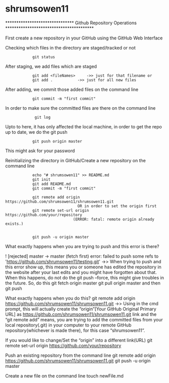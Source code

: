 # shrumsowen11


******************************* Github Repository Operations ****************************************

First create a new repository in your GitHub using the GitHub Web Interface 


Checking which files in the directory are staged/tracked or not

                git status


After staging, we add files which are staged

                git add <fileNames>		->> just for that filename or
                git add .			->> just for all new files

After adding, we commit those added files on the command line

                git commit -m "first commit"

In order to make sure the committed files are there on the command line

                 git log

Upto to here, it has only affected the local machine, in order to get the repo up to date, we do the git push

                git push origin master

This might ask for your password




 
Reinitializing the directory in GitHub/Create a new repository on the command line

                echo "# shrumsowen11" >> README.md
                git init
                git add README.md
                git commit -m "first commit"

                git remote add origin https://github.com/shrumsowen11/shrumsowen11.git
		                            OR in order to set the origin first
                git remote set-url origin https://github.com/your/repository
	                              (ERROR: fatal: remote origin already exists.)


                git push -u origin master


What exactly happens when you are trying to push and this error is there?

! [rejected]        master -> master (fetch first)
error: failed to push some refs to 'https://github.com/shrumsowen11/testing.git'
->> When trying to push and this error show up, this means you or someone has edited the repository in the website after your last edits and you might have forgotten about that. When this happens, do not do the git push –force, this might give troubles in the future. So, do this
                git fetch origin master
                git pull origin master		                  and then 
                git push

What exactly happens when you do this?
                git remote add origin https://github.com/shrumsowen11/shrumsowen11.git
->> Using in the cmd prompt, this will actually create the “origin”[Your GitHub Original Primary URL] as https://github.com/shrumsowen11/shrumsowen11.git link and the “git remote add” means, you are trying to add the committed files from your local repository(.git) in your computer to your remote GitHub repository(whichever is made there), for this case “shrumsowen11”.

If you would like to change/Set the “origin” into a different link(URL)
                git remote set-url origin https://github.com/your/repository


Push an existing repository from the command line
                git remote add origin https://github.com/shrumsowen11/shrumsowen11.git
                git push -u origin master

Create a new file on the command line
                touch newFile.md

